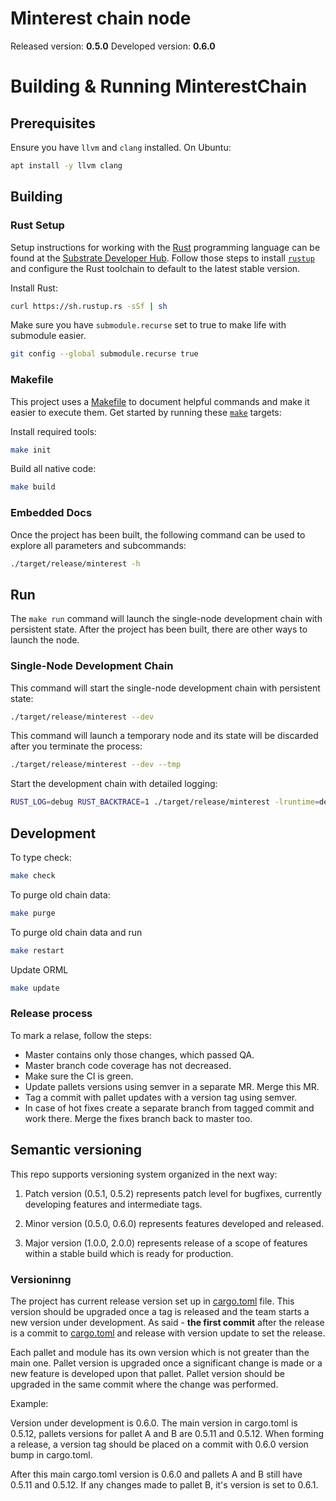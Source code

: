 # Minterest chain node

Released version: **0.5.0**
Developed version: **0.6.0**

# Building & Running MinterestChain


## Prerequisites

Ensure you have `llvm` and `clang` installed. On Ubuntu:

```bash
apt install -y llvm clang
```

## Building

### Rust Setup

Setup instructions for working with the [Rust](https://www.rust-lang.org/) programming language can
be found at the
[Substrate Developer Hub](https://substrate.dev/docs/en/knowledgebase/getting-started). Follow those
steps to install [`rustup`](https://rustup.rs/) and configure the Rust toolchain to default to the
latest stable version.

Install Rust:

```bash
curl https://sh.rustup.rs -sSf | sh
```

Make sure you have `submodule.recurse` set to true to make life with submodule easier.

```bash
git config --global submodule.recurse true
```

### Makefile

This project uses a [Makefile](Makefile) to document helpful commands and make it easier to execute
them. Get started by running these [`make`](https://www.gnu.org/software/make/manual/make.html)
targets:


Install required tools:

```bash
make init
```

Build all native code:

```bash
make build
```

### Embedded Docs

Once the project has been built, the following command can be used to explore all parameters and
subcommands:

```sh
./target/release/minterest -h
```

## Run

The `make run` command will launch the single-node development chain with persistent state. After the project has been built, there are other ways to launch the node.

### Single-Node Development Chain

This command will start the single-node development chain with persistent state:

```bash
./target/release/minterest --dev
```

This command will launch a temporary node and its state will be discarded after you terminate the process:

```bash
./target/release/minterest --dev --tmp
```

Start the development chain with detailed logging:

```bash
RUST_LOG=debug RUST_BACKTRACE=1 ./target/release/minterest -lruntime=debug --dev
```

## Development

To type check:

```bash
make check
```

To purge old chain data:

```bash
make purge
```

To purge old chain data and run

```bash
make restart
```

Update ORML

```bash
make update
```
### Release process

To mark a relase, follow the steps:
* Master contains only those changes, which passed QA.
* Master branch code coverage has not decreased.
* Make sure the CI is green.
* Update pallets versions using semver in a separate MR. Merge this MR.
* Tag a commit with pallet updates with a version tag using semver.
* In case of hot fixes create a separate branch from tagged commit and work there. Merge the fixes branch back to master too.

## Semantic versioning

This repo supports versioning system organized in the next way:

1. Patch version (0.5.1, 0.5.2) represents patch level for bugfixes, currently developing features and intermediate tags.

2. Minor version (0.5.0, 0.6.0) represents features developed and released.

3. Major version (1.0.0, 2.0.0) represents release of a scope of features within a stable build which is ready for production.

### Versioninng

The project has current release version set up in [cargo.toml](cargo.toml) file. This version should be upgraded once a tag is released and the team starts a new version under development. As said - **the first commit** after the release is a commit to [cargo.toml](cargo.toml) and release with version update to set the release.

Each pallet and module has its own version which is not greater than the main one. Pallet version is upgraded once a significant change is made or a new feature is developed upon that pallet. Pallet version should be upgraded in the same commit where the change was performed.

Example:

Version under development is 0.6.0. The main version in cargo.toml is 0.5.12, pallets versions for pallet A and B are 0.5.11 and 0.5.12. When forming a release, a version tag should be placed on a commit with 0.6.0 version bump in cargo.toml. 

After this main cargo.toml version is 0.6.0 and pallets A and B still have 0.5.11 and 0.5.12. If any changes made to pallet B, it's version is set to 0.6.1.
